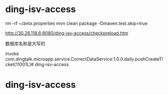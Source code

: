 # ding-isv-access


rm -rf ~/antx.properties
mvn clean package -Dmaven.test.skip=true

http://30.26.118.6:8080/ding-isv-access/checkpreload.htm

数据库名称是大写的

invoke com.dingtalk.microapp.service.CorrectDataService:1.0.0.daily.pushCreateTicket(11001L)# ding-isv-access
# ding-isv-access
